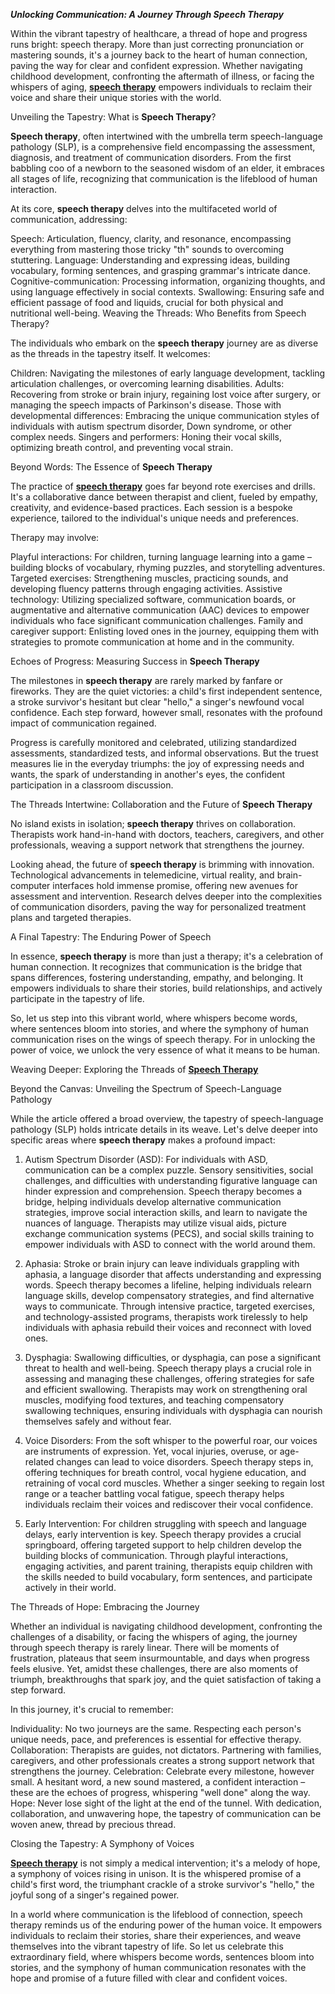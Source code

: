 ***Unlocking Communication: A Journey Through Speech Therapy***

Within the vibrant tapestry of healthcare, a thread of hope and progress runs bright: speech therapy. More than just correcting pronunciation or mastering sounds, it's a journey back to the heart of human connection, paving the way for clear and confident expression. Whether navigating childhood development, confronting the aftermath of illness, or facing the whispers of aging, **[speech therapy](https://www.butterflylearnings.com/)** empowers individuals to reclaim their voice and share their unique stories with the world.

Unveiling the Tapestry: What is **Speech Therapy**?

**Speech therapy**, often intertwined with the umbrella term speech-language pathology (SLP), is a comprehensive field encompassing the assessment, diagnosis, and treatment of communication disorders. From the first babbling coo of a newborn to the seasoned wisdom of an elder, it embraces all stages of life, recognizing that communication is the lifeblood of human interaction.

At its core, **speech therapy** delves into the multifaceted world of communication, addressing:

Speech: Articulation, fluency, clarity, and resonance, encompassing everything from mastering those tricky "th" sounds to overcoming stuttering.
Language: Understanding and expressing ideas, building vocabulary, forming sentences, and grasping grammar's intricate dance.
Cognitive-communication: Processing information, organizing thoughts, and using language effectively in social contexts.
Swallowing: Ensuring safe and efficient passage of food and liquids, crucial for both physical and nutritional well-being.
Weaving the Threads: Who Benefits from Speech Therapy?

The individuals who embark on the **speech therapy** journey are as diverse as the threads in the tapestry itself. It welcomes:

Children: Navigating the milestones of early language development, tackling articulation challenges, or overcoming learning disabilities.
Adults: Recovering from stroke or brain injury, regaining lost voice after surgery, or managing the speech impacts of Parkinson's disease.
Those with developmental differences: Embracing the unique communication styles of individuals with autism spectrum disorder, Down syndrome, or other complex needs.
Singers and performers: Honing their vocal skills, optimizing breath control, and preventing vocal strain.

Beyond Words: The Essence of **Speech Therapy**

The practice of **[speech therapy](https://www.butterflylearnings.com/)** goes far beyond rote exercises and drills. It's a collaborative dance between therapist and client, fueled by empathy, creativity, and evidence-based practices. Each session is a bespoke experience, tailored to the individual's unique needs and preferences.

Therapy may involve:

Playful interactions: For children, turning language learning into a game – building blocks of vocabulary, rhyming puzzles, and storytelling adventures.
Targeted exercises: Strengthening muscles, practicing sounds, and developing fluency patterns through engaging activities.
Assistive technology: Utilizing specialized software, communication boards, or augmentative and alternative communication (AAC) devices to empower individuals who face significant communication challenges.
Family and caregiver support: Enlisting loved ones in the journey, equipping them with strategies to promote communication at home and in the community.

Echoes of Progress: Measuring Success in **Speech Therapy**

The milestones in **speech therapy** are rarely marked by fanfare or fireworks. They are the quiet victories: a child's first independent sentence, a stroke survivor's hesitant but clear "hello," a singer's newfound vocal confidence. Each step forward, however small, resonates with the profound impact of communication regained.

Progress is carefully monitored and celebrated, utilizing standardized assessments, standardized tests, and informal observations. But the truest measures lie in the everyday triumphs: the joy of expressing needs and wants, the spark of understanding in another's eyes, the confident participation in a classroom discussion.

The Threads Intertwine: Collaboration and the Future of **Speech Therapy**

No island exists in isolation; **speech therapy** thrives on collaboration. Therapists work hand-in-hand with doctors, teachers, caregivers, and other professionals, weaving a support network that strengthens the journey.

Looking ahead, the future of **speech therapy** is brimming with innovation. Technological advancements in telemedicine, virtual reality, and brain-computer interfaces hold immense promise, offering new avenues for assessment and intervention. Research delves deeper into the complexities of communication disorders, paving the way for personalized treatment plans and targeted therapies.

A Final Tapestry: The Enduring Power of Speech

In essence, **speech therapy** is more than just a therapy; it's a celebration of human connection. It recognizes that communication is the bridge that spans differences, fostering understanding, empathy, and belonging. It empowers individuals to share their stories, build relationships, and actively participate in the tapestry of life.

So, let us step into this vibrant world, where whispers become words, where sentences bloom into stories, and where the symphony of human communication rises on the wings of speech therapy. For in unlocking the power of voice, we unlock the very essence of what it means to be human.

Weaving Deeper: Exploring the Threads of **[Speech Therapy](https://www.butterflylearnings.com/)**

Beyond the Canvas: Unveiling the Spectrum of Speech-Language Pathology

While the article offered a broad overview, the tapestry of speech-language pathology (SLP) holds intricate details in its weave. Let's delve deeper into specific areas where **speech therapy** makes a profound impact:

1. Autism Spectrum Disorder (ASD): For individuals with ASD, communication can be a complex puzzle. Sensory sensitivities, social challenges, and difficulties with understanding figurative language can hinder expression and comprehension. Speech therapy becomes a bridge, helping individuals develop alternative communication strategies, improve social interaction skills, and learn to navigate the nuances of language. Therapists may utilize visual aids, picture exchange communication systems (PECS), and social skills training to empower individuals with ASD to connect with the world around them.

2. Aphasia: Stroke or brain injury can leave individuals grappling with aphasia, a language disorder that affects understanding and expressing words. Speech therapy becomes a lifeline, helping individuals relearn language skills, develop compensatory strategies, and find alternative ways to communicate. Through intensive practice, targeted exercises, and technology-assisted programs, therapists work tirelessly to help individuals with aphasia rebuild their voices and reconnect with loved ones.

3. Dysphagia: Swallowing difficulties, or dysphagia, can pose a significant threat to health and well-being. Speech therapy plays a crucial role in assessing and managing these challenges, offering strategies for safe and efficient swallowing. Therapists may work on strengthening oral muscles, modifying food textures, and teaching compensatory swallowing techniques, ensuring individuals with dysphagia can nourish themselves safely and without fear.

4. Voice Disorders: From the soft whisper to the powerful roar, our voices are instruments of expression. Yet, vocal injuries, overuse, or age-related changes can lead to voice disorders. Speech therapy steps in, offering techniques for breath control, vocal hygiene education, and retraining of vocal cord muscles. Whether a singer seeking to regain lost range or a teacher battling vocal fatigue, speech therapy helps individuals reclaim their voices and rediscover their vocal confidence.

5. Early Intervention: For children struggling with speech and language delays, early intervention is key. Speech therapy provides a crucial springboard, offering targeted support to help children develop the building blocks of communication. Through playful interactions, engaging activities, and parent training, therapists equip children with the skills needed to build vocabulary, form sentences, and participate actively in their world.

The Threads of Hope: Embracing the Journey

Whether an individual is navigating childhood development, confronting the challenges of a disability, or facing the whispers of aging, the journey through speech therapy is rarely linear. There will be moments of frustration, plateaus that seem insurmountable, and days when progress feels elusive. Yet, amidst these challenges, there are also moments of triumph, breakthroughs that spark joy, and the quiet satisfaction of taking a step forward.

In this journey, it's crucial to remember:

Individuality: No two journeys are the same. Respecting each person's unique needs, pace, and preferences is essential for effective therapy.
Collaboration: Therapists are guides, not dictators. Partnering with families, caregivers, and other professionals creates a strong support network that strengthens the journey.
Celebration: Celebrate every milestone, however small. A hesitant word, a new sound mastered, a confident interaction – these are the echoes of progress, whispering "well done" along the way.
Hope: Never lose sight of the light at the end of the tunnel. With dedication, collaboration, and unwavering hope, the tapestry of communication can be woven anew, thread by precious thread.

Closing the Tapestry: A Symphony of Voices

**[Speech therapy](https://www.butterflylearnings.com/)** is not simply a medical intervention; it's a melody of hope, a symphony of voices rising in unison. It is the whispered promise of a child's first word, the triumphant crackle of a stroke survivor's "hello," the joyful song of a singer's regained power.

In a world where communication is the lifeblood of connection, speech therapy reminds us of the enduring power of the human voice. It empowers individuals to reclaim their stories, share their experiences, and weave themselves into the vibrant tapestry of life. So let us celebrate this extraordinary field, where whispers become words, sentences bloom into stories, and the symphony of human communication resonates with the hope and promise of a future filled with clear and confident voices.
